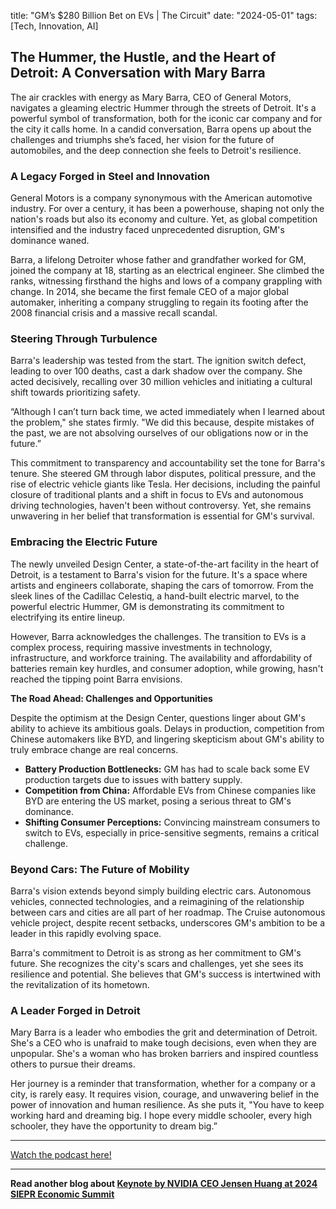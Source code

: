 

title: "GM’s $280 Billion Bet on EVs | The Circuit"
date: "2024-05-01"
tags: [Tech, Innovation, AI]


## The Hummer, the Hustle, and the Heart of Detroit: A Conversation with Mary Barra 

The air crackles with energy as Mary Barra, CEO of General Motors, navigates a gleaming electric Hummer through the streets of Detroit.  It's a powerful symbol of transformation, both for the iconic car company and for the city it calls home. In a candid conversation, Barra opens up about the challenges and triumphs she’s faced, her vision for the future of automobiles, and the deep connection she feels to Detroit's resilience. 

### A Legacy Forged in Steel and Innovation

General Motors is a company synonymous with the American automotive industry. For over a century, it has been a powerhouse, shaping not only the nation's roads but also its economy and culture. Yet, as global competition intensified and the industry faced unprecedented disruption, GM's dominance waned. 

Barra, a lifelong Detroiter whose father and grandfather worked for GM, joined the company at 18, starting as an electrical engineer.  She climbed the ranks, witnessing firsthand the highs and lows of a company grappling with change. In 2014, she became the first female CEO of a major global automaker, inheriting a company struggling to regain its footing after the 2008 financial crisis and a massive recall scandal. 

###  Steering Through Turbulence

Barra's leadership was tested from the start. The ignition switch defect, leading to over 100 deaths, cast a dark shadow over the company. She acted decisively, recalling over 30 million vehicles and initiating a cultural shift towards prioritizing safety.

“Although I can’t turn back time, we acted immediately when I learned about the problem," she states firmly. "We did this because, despite mistakes of the past, we are not absolving ourselves of our obligations now or in the future.”

This commitment to transparency and accountability set the tone for Barra's tenure. She steered GM through labor disputes, political pressure, and the rise of electric vehicle giants like Tesla.  Her decisions, including the painful closure of traditional plants and a shift in focus to EVs and autonomous driving technologies, haven't been without controversy. Yet, she remains unwavering in her belief that transformation is essential for GM's survival. 

### Embracing the Electric Future

The newly unveiled Design Center, a state-of-the-art facility in the heart of Detroit, is a testament to Barra's vision for the future. It's a space where artists and engineers collaborate, shaping the cars of tomorrow. From the sleek lines of the Cadillac Celestiq, a hand-built electric marvel, to the powerful electric Hummer, GM is demonstrating its commitment to electrifying its entire lineup.

However, Barra acknowledges the challenges. The transition to EVs is a complex process, requiring massive investments in technology, infrastructure, and workforce training.  The availability and affordability of batteries remain key hurdles, and consumer adoption, while growing, hasn't reached the tipping point Barra envisions. 

**The Road Ahead: Challenges and Opportunities**

Despite the optimism at the Design Center, questions linger about GM's ability to achieve its ambitious goals. Delays in production, competition from Chinese automakers like BYD, and lingering skepticism about GM's ability to truly embrace change are real concerns. 

* **Battery Production Bottlenecks:** GM has had to scale back some EV production targets due to issues with battery supply.  
* **Competition from China:**  Affordable EVs from Chinese companies like BYD are entering the US market, posing a serious threat to GM's dominance.  
* **Shifting Consumer Perceptions:** Convincing mainstream consumers to switch to EVs, especially in price-sensitive segments, remains a critical challenge.  

### Beyond Cars: The Future of Mobility

Barra's vision extends beyond simply building electric cars. Autonomous vehicles, connected technologies, and a reimagining of the relationship between cars and cities are all part of her roadmap.  The Cruise autonomous vehicle project, despite recent setbacks, underscores GM's ambition to be a leader in this rapidly evolving space.

Barra's commitment to Detroit is as strong as her commitment to GM's future. She recognizes the city's scars and challenges, yet she sees its resilience and potential.  She believes that GM's success is intertwined with the revitalization of its hometown.

###  A Leader Forged in Detroit 

Mary Barra is a leader who embodies the grit and determination of Detroit. She's a CEO who is unafraid to make tough decisions, even when they are unpopular.  She's a woman who has broken barriers and inspired countless others to pursue their dreams. 

Her journey is a reminder that transformation, whether for a company or a city, is rarely easy. It requires vision, courage, and unwavering belief in the power of innovation and human resilience. As she puts it, "You have to keep working hard and dreaming big. I hope every middle schooler, every high schooler, they have the opportunity to dream big.”

---

<a href="https://youtube.com/watch?v=AeWWmARalVQ" target="_blank">Watch the podcast here!</a>


---

**Read another blog about [Keynote by NVIDIA CEO Jensen Huang at 2024 SIEPR Economic Summit](./20240307-jensenhuang-stanfordinstituteforeconomicpolicyresearchsiepr)**
